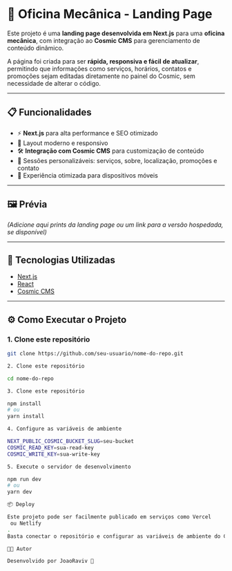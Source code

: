 # 🚗 Oficina Mecânica - Landing Page

Este projeto é uma **landing page desenvolvida em Next.js** para uma **oficina mecânica**, com integração ao **Cosmic CMS** para gerenciamento de conteúdo dinâmico.

A página foi criada para ser **rápida, responsiva e fácil de atualizar**, permitindo que informações como serviços, horários, contatos e promoções sejam editadas diretamente no painel do Cosmic, sem necessidade de alterar o código.

---

## 📋 Funcionalidades

- ⚡️ **Next.js** para alta performance e SEO otimizado  
- 🎨 Layout moderno e responsivo  
- 🛠 **Integração com Cosmic CMS** para customização de conteúdo  
- 📍 Sessões personalizáveis: serviços, sobre, localização, promoções e contato  
- 📱 Experiência otimizada para dispositivos móveis  

---

## 🖼 Prévia

*(Adicione aqui prints da landing page ou um link para a versão hospedada, se disponível)*

---

## 🚀 Tecnologias Utilizadas

- [Next.js](https://nextjs.org/)  
- [React](https://reactjs.org/)  
- [Cosmic CMS](https://www.cosmicjs.com/) 

---

## ⚙️ Como Executar o Projeto

### 1. Clone este repositório
```bash
git clone https://github.com/seu-usuario/nome-do-repo.git

2. Clone este repositório

cd nome-do-repo

3. Clone este repositório

npm install
# ou
yarn install

4. Configure as variáveis de ambiente

NEXT_PUBLIC_COSMIC_BUCKET_SLUG=seu-bucket
COSMIC_READ_KEY=sua-read-key
COSMIC_WRITE_KEY=sua-write-key

5. Execute o servidor de desenvolvimento

npm run dev
# ou
yarn dev

📦 Deploy

Este projeto pode ser facilmente publicado em serviços como Vercel
 ou Netlify
.
Basta conectar o repositório e configurar as variáveis de ambiente do Cosmic no painel da plataforma.

👨‍💻 Autor

Desenvolvido por JoaoRaviv 🚀